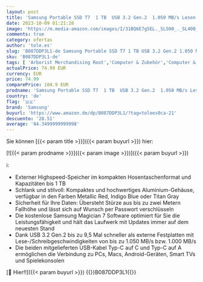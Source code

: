 ```yaml
---
layout: post
title: 'Samsung Portable SSD T7  1 TB  USB 3.2 Gen.2  1.050 MB/s Lesen  1.000 MB/s Schreiben  Externe SSD Festplatte für Mac  PC  Smartphone und Spielkonsole  Metallic Red  MU-PC1T0R/WW'
date: 2023-10-09 01:21:28
image: 'https://m.media-amazon.com/images/I/31BQ6E7g5EL._SL500_._SL400_.jpg'
comments: true
category: ofertas
author: 'tole.es'
slug: 'B087DDP3L1-de Samsung Portable SSD T7 1 TB USB 3.2 Gen.2 1.050 MB/s...'
sku: 'B087DDP3L1-de'
tags: [ 'Arborist Merchandising Root','Computer & Zubehör','Computer & Zubehör: Produkte mit Umwelt-Label','Datenspeicher','Externe Datenspeicher','Externe SSD','Self Service','Special Features Stores','a4cbee59-f823-40fe-831a-7de64f655f6f_0','a4cbee59-f823-40fe-831a-7de64f655f6f_1301','samsung','🇩🇪', ]
actualPrice: 74.99 EUR
currency: EUR
price: 74.99
comparePrice: 104.9 EUR
prodname: 'Samsung Portable SSD T7  1 TB  USB 3.2 Gen.2  1.050 MB/s Lesen  1.000 MB/s Schreiben  Externe SSD Festplatte für Mac  PC  Smartphone und Spielkonsole  Metallic Red  MU-PC1T0R/WW'
country: 'de'
flag: '🇩🇪'
brand: 'Samsung'
buyurl: 'https://www.amazon.de/dp/B087DDP3L1/?tag=tolees0ca-21'
descuento: '28.51'
average: '84.3499999999998'
---
```


Sie können [{{< param title >}}]({{< param buyurl >}}) hier:

[![{{< param prodname >}}]({{< param image >}})]({{< param buyurl >}})

ℹ️:

- Externer Highspeed-Speicher im kompakten Hosentaschenformat und Kapazitäten bis 1 TB
- Schlank und stilvoll: Kompaktes und hochwertiges Aluminium-Gehäuse, verfügbar in den Farben Metallic Red, Indigo Blue oder Titan Gray
- Sicherheit für Ihre Daten: Übersteht Stürze aus bis zu zwei Metern Fallhöhe und lässt sich auf Wunsch per Passwort verschlüsseln
- Die kostenlose Samsung Magician 7 Software optimiert für Sie die Leistungsfähigkeit und hält das Laufwerk mit Updates immer auf dem neuesten Stand
- Dank USB 3.2 Gen.2 bis zu 9,5 Mal schneller als externe Festplatten mit Lese-/Schreibgeschwindigkeiten von bis zu 1.050 MB/s bzw. 1.000 MB/s
- Die beiden mitgelieferten USB-Kabel Typ-C auf C und Typ-C auf A ermöglichen die Verbindung zu PCs, Macs, Android-Geräten, Smart TVs und Spielekonsolen

[🛒 Hier!!]({{< param buyurl >}})
{{<world>}}B087DDP3L1{{</world>}}
